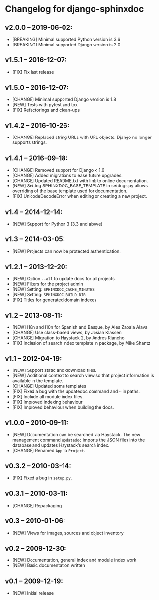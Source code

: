 Changelog for django-sphinxdoc
==============================

## v2.0.0 – 2019-06-02:

- [BREAKING] Minimal supported Python version is 3.6
- [BREAKING] Minimal supported Django version is 2.0


## v1.5.1 – 2016-12-07:

- [FIX] Fix last release


## v1.5.0 – 2016-12-07:

- [CHANGE] Minimal supported Django version is 1.8
- [NEW] Tests with pytest and tox
- [FIX] Refactorings and clean-ups


## v1.4.2 – 2016-10-26:

- [CHANGE] Replaced string URLs with URL objects.  Django no longer supports
  strings.


## v1.4.1 – 2016-09-18:

- [CHANGE] Removed support for Django < 1.6
- [CHANGE] Added migrations to ease future upgrades.
- [CHANGE] Updated README.txt with link to online documentation.
- [NEW] Setting SPHINXDOC_BASE_TEMPLATE in settings.py allows overriding
  of the base template used for documentation.
- [FIX] UnicodeDecodeError when editing or creating a new project.


## v1.4 – 2014-12-14:

- [NEW] Support for Python 3 (3.3 and above)


## v1.3 – 2014-03-05:

- [NEW] Projects can now be protected authentication.


## v1.2.1 – 2013-12-20:

- [NEW] Option `--all` to update docs for all projects
- [NEW] Filters for the project admin
- [NEW] Setting: `SPHINXDOC_CACHE_MINUTES`
- [NEW] Setting: `SPHINXDOC_BUILD_DIR`
- [FIX] Titles for generated domain indexes


## v1.2 – 2013-08-11:

- [NEW] I18n and l10n for Spanish and Basque, by Ales Zabala Alava
- [CHANGE] Use class-based views, by Josiah Klassen
- [CHANGE] Migration to Haystack 2, by Andres Riancho
- [FIX] Inclusion of search index template in package, by Mike Shantz


## v1.1 – 2012-04-19:

- [NEW] Support static and download files.
- [NEW] Additional context to search view so that project information is
  available in the template.
- [CHANGE] Updated some templates
- [FIX] Fixed a bug with the updatedoc command and `~` in paths.
- [FIX] Include all module index files.
- [FIX] Improved indexing behaviour
- [FIX] Improved behaviour when building the docs.


## v1.0.0 – 2010-09-11:

- [NEW] Documentation can be searched via Haystack. The new management command
  `updatedoc` imports the JSON files into the database and updates Haystack’s
  search index.
- [CHANGE] Renamed `App` to `Project`.


## v0.3.2 – 2010-03-14:

- [FIX] Fixed a bug in `setup.py`.


## v0.3.1 – 2010-03-11:

- [CHANGE] Repackaging


## v0.3 – 2010-01-06:

- [NEW] Views for images, sources and object inventory


## v0.2 – 2009-12-30:

- [NEW] Documentation, general index and module index work
- [NEW] Basic documentation written


## v0.1 – 2009-12-19:

- [NEW] Initial release
